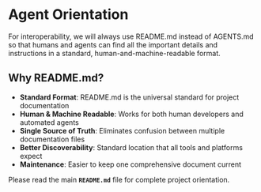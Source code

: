 # Agent Orientation

For interoperability, we will always use README.md instead of AGENTS.md so that humans and agents can find all the important details and instructions in a standard, human-and-machine-readable format.

## Why README.md?

- **Standard Format**: README.md is the universal standard for project documentation
- **Human & Machine Readable**: Works for both human developers and automated agents
- **Single Source of Truth**: Eliminates confusion between multiple documentation files
- **Better Discoverability**: Standard location that all tools and platforms expect
- **Maintenance**: Easier to keep one comprehensive document current

Please read the main **`README.md`** file for complete project orientation.